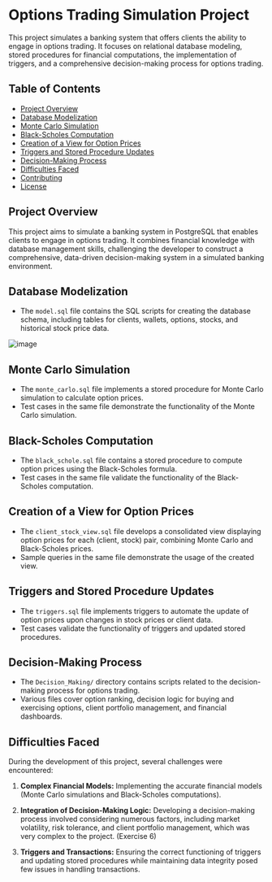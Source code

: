 # Options Trading Simulation Project

This project simulates a banking system that offers clients the ability to engage in options trading. It focuses on relational database modeling, stored procedures for financial computations, the implementation of triggers, and a comprehensive decision-making process for options trading.

## Table of Contents

- [Project Overview](#project-overview)
- [Database Modelization](#database-modelization)
- [Monte Carlo Simulation](#monte-carlo-simulation)
- [Black-Scholes Computation](#black-scholes-computation)
- [Creation of a View for Option Prices](#creation-of-a-view-for-option-prices)
- [Triggers and Stored Procedure Updates](#triggers-and-stored-procedure-updates)
- [Decision-Making Process](#decision-making-process)
- [Difficulties Faced](#difficulties-faced)
- [Contributing](#contributing)
- [License](#license)

## Project Overview

This project aims to simulate a banking system in PostgreSQL that enables clients to engage in options trading. It combines financial knowledge with database management skills, challenging the developer to construct a comprehensive, data-driven decision-making system in a simulated banking environment.

## Database Modelization

- The `model.sql` file contains the SQL scripts for creating the database schema, including tables for clients, wallets, options, stocks, and historical stock price data.

![image](https://github.com/maiajouenne/Grandjean_Jouenne/assets/125506491/1c2feae3-3cd9-49a5-9348-b14ec148999e)


## Monte Carlo Simulation

- The `monte_carlo.sql` file implements a stored procedure for Monte Carlo simulation to calculate option prices.
- Test cases in the same file demonstrate the functionality of the Monte Carlo simulation.

## Black-Scholes Computation

- The `black_schole.sql` file contains a stored procedure to compute option prices using the Black-Scholes formula.
- Test cases in the same file validate the functionality of the Black-Scholes computation.

## Creation of a View for Option Prices

- The `client_stock_view.sql` file develops a consolidated view displaying option prices for each (client, stock) pair, combining Monte Carlo and Black-Scholes prices.
- Sample queries in the same file demonstrate the usage of the created view.

## Triggers and Stored Procedure Updates

- The `triggers.sql` file implements triggers to automate the update of option prices upon changes in stock prices or client data.
- Test cases validate the functionality of triggers and updated stored procedures.

## Decision-Making Process

- The `Decision_Making/` directory contains scripts related to the decision-making process for options trading.
- Various files cover option ranking, decision logic for buying and exercising options, client portfolio management, and financial dashboards.

## Difficulties Faced

During the development of this project, several challenges were encountered:

1. **Complex Financial Models:** Implementing the accurate financial models (Monte Carlo simulations and Black-Scholes computations).

2. **Integration of Decision-Making Logic:** Developing a decision-making process involved considering numerous factors, including market volatility, risk tolerance, and client portfolio management, which was very complex to the project. (Exercise 6)

3. **Triggers and Transactions:** Ensuring the correct functioning of triggers and updating stored procedures while maintaining data integrity posed few issues in handling transactions.


